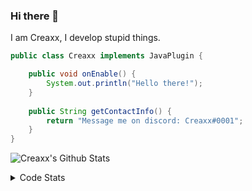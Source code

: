 ### Hi there 👋

I am Creaxx, I develop stupid things. 

```java
public class Creaxx implements JavaPlugin {

    public void onEnable() {
        System.out.println("Hello there!");
    }
    
    public String getContactInfo() {
        return "Message me on discord: Creaxx#0001";
    }
}
```

![Creaxx's Github Stats](https://github-readme-stats.vercel.app/api?username=CreaxxOG&show_icons=true&theme=dark&count_private=true)

<details>
  <summary>Code Stats</summary>

<!--START_SECTION:waka-->
![Code Time](http://img.shields.io/badge/Code%20Time-1%2C361%20hrs%2017%20mins-blue)

![Lines of code](https://img.shields.io/badge/From%20Hello%20World%20I%27ve%20Written-595.1%20thousand%20lines%20of%20code-blue)

**🐱 My GitHub Data** 

> 📦 66.4 kB Used in GitHub's Storage 
 > 
> 🏆 1,983 Contributions in the Year 2023
 > 
> 🚫 Not Opted to Hire
 > 
> 📜 4 Public Repositories 
 > 
> 🔑 2 Private Repositories 
 > 
**I'm a Night 🦉** 

```text
🌞 Morning                302 commits         ██░░░░░░░░░░░░░░░░░░░░░░░   06.81 % 
🌆 Daytime                1882 commits        ███████████░░░░░░░░░░░░░░   42.43 % 
🌃 Evening                2174 commits        ████████████░░░░░░░░░░░░░   49.01 % 
🌙 Night                  78 commits          ░░░░░░░░░░░░░░░░░░░░░░░░░   01.76 % 
```
📅 **I'm Most Productive on Saturday** 

```text
Monday                   553 commits         ███░░░░░░░░░░░░░░░░░░░░░░   12.47 % 
Tuesday                  616 commits         ███░░░░░░░░░░░░░░░░░░░░░░   13.89 % 
Wednesday                622 commits         ████░░░░░░░░░░░░░░░░░░░░░   14.02 % 
Thursday                 673 commits         ████░░░░░░░░░░░░░░░░░░░░░   15.17 % 
Friday                   409 commits         ██░░░░░░░░░░░░░░░░░░░░░░░   09.22 % 
Saturday                 796 commits         ████░░░░░░░░░░░░░░░░░░░░░   17.94 % 
Sunday                   767 commits         ████░░░░░░░░░░░░░░░░░░░░░   17.29 % 
```


📊 **This Week I Spent My Time On** 

```text
💬 Programming Languages: 
Java                     18 hrs 59 mins      ███████████████████████░░   92.61 % 
XML                      44 mins             █░░░░░░░░░░░░░░░░░░░░░░░░   03.64 % 
Kotlin                   17 mins             ░░░░░░░░░░░░░░░░░░░░░░░░░   01.45 % 
GitIgnore file           15 mins             ░░░░░░░░░░░░░░░░░░░░░░░░░   01.28 % 
HTML                     9 mins              ░░░░░░░░░░░░░░░░░░░░░░░░░   00.75 % 

🔥 Editors: 
IntelliJ                 20 hrs 30 mins      █████████████████████████   100.00 % 
```

**I Mostly Code in Java** 

```text
Java                     56 repos            ███████████████████░░░░░░   75.68 % 
Kotlin                   10 repos            ███░░░░░░░░░░░░░░░░░░░░░░   13.51 % 
CSS                      2 repos             █░░░░░░░░░░░░░░░░░░░░░░░░   02.70 % 
JavaScript               2 repos             █░░░░░░░░░░░░░░░░░░░░░░░░   02.70 % 
EJS                      1 repo              ░░░░░░░░░░░░░░░░░░░░░░░░░   01.35 % 
```




 Last Updated on 22/06/2023 12:37:12 UTC
<!--END_SECTION:waka-->
</details>
